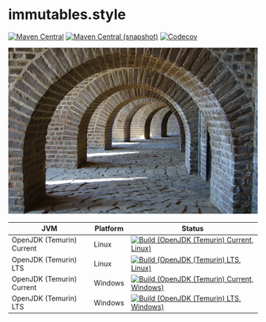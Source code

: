 immutables.style
===

[![Maven Central](https://img.shields.io/maven-central/v/com.io7m.immutables.style/com.io7m.immutables.style.svg?style=flat-square)](http://search.maven.org/#search%7Cga%7C1%7Cg%3A%22com.io7m.immutables.style%22)
[![Maven Central (snapshot)](https://img.shields.io/nexus/s/com.io7m.immutables.style/com.io7m.immutables.style?server=https%3A%2F%2Fs01.oss.sonatype.org&style=flat-square)](https://s01.oss.sonatype.org/content/repositories/snapshots/com/io7m/immutables/style/)
[![Codecov](https://img.shields.io/codecov/c/github/io7m/immutables.style.svg?style=flat-square)](https://codecov.io/gh/io7m/immutables.style)

![com.io7m.immutables.style](./src/site/resources/immutables.style.jpg?raw=true)

| JVM | Platform | Status |
|-----|----------|--------|
| OpenJDK (Temurin) Current | Linux | [![Build (OpenJDK (Temurin) Current, Linux)](https://img.shields.io/github/actions/workflow/status/io7m/immutables.style/main.linux.temurin.current.yml)](https://github.com/io7m/immutables.style/actions?query=workflow%3Amain.linux.temurin.current)|
| OpenJDK (Temurin) LTS | Linux | [![Build (OpenJDK (Temurin) LTS, Linux)](https://img.shields.io/github/actions/workflow/status/io7m/immutables.style/main.linux.temurin.lts.yml)](https://github.com/io7m/immutables.style/actions?query=workflow%3Amain.linux.temurin.lts)|
| OpenJDK (Temurin) Current | Windows | [![Build (OpenJDK (Temurin) Current, Windows)](https://img.shields.io/github/actions/workflow/status/io7m/immutables.style/main.windows.temurin.current.yml)](https://github.com/io7m/immutables.style/actions?query=workflow%3Amain.windows.temurin.current)|
| OpenJDK (Temurin) LTS | Windows | [![Build (OpenJDK (Temurin) LTS, Windows)](https://img.shields.io/github/actions/workflow/status/io7m/immutables.style/main.windows.temurin.lts.yml)](https://github.com/io7m/immutables.style/actions?query=workflow%3Amain.windows.temurin.lts)|
